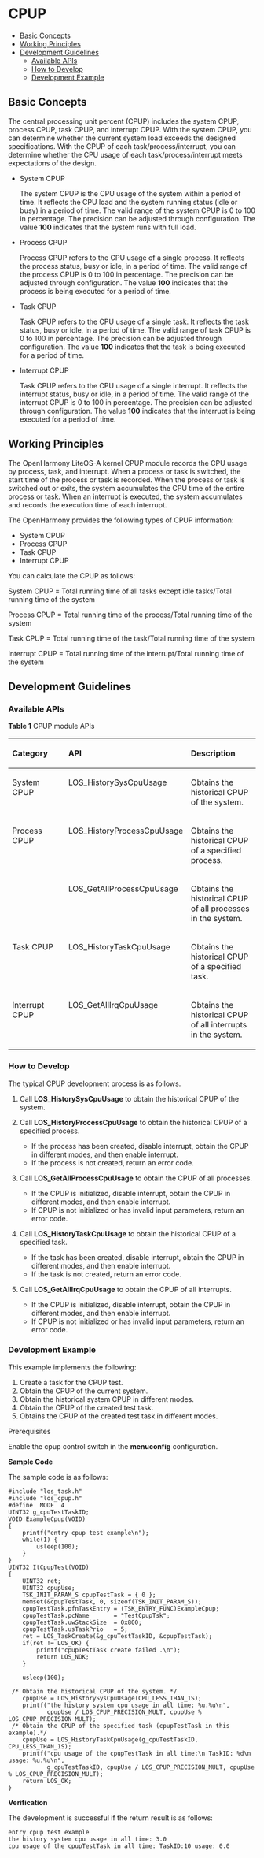 # CPUP<a name="EN-US_TOPIC_0000001123188477"></a>

-   [Basic Concepts](#section17683419227)
-   [Working Principles](#section593718536227)
-   [Development Guidelines](#section11284210152311)
    -   [Available APIs](#section3745151592312)
    -   [How to Develop](#section122901429182316)
    -   [Development Example](#section1765785212310)


## Basic Concepts<a name="section17683419227"></a>

The central processing unit percent \(CPUP\) includes the system CPUP, process CPUP, task CPUP, and interrupt CPUP. With the system CPUP, you can determine whether the current system load exceeds the designed specifications. With the CPUP of each task/process/interrupt, you can determine whether the CPU usage of each task/process/interrupt meets expectations of the design.

-   System CPUP

    The system CPUP is the CPU usage of the system within a period of time. It reflects the CPU load and the system running status \(idle or busy\) in a period of time. The valid range of the system CPUP is 0 to 100 in percentage. The precision can be adjusted through configuration. The value  **100**  indicates that the system runs with full load.

-   Process CPUP

    Process CPUP refers to the CPU usage of a single process. It reflects the process status, busy or idle, in a period of time. The valid range of the process CPUP is 0 to 100 in percentage. The precision can be adjusted through configuration. The value  **100**  indicates that the process is being executed for a period of time.

-   Task CPUP

    Task CPUP refers to the CPU usage of a single task. It reflects the task status, busy or idle, in a period of time. The valid range of task CPUP is 0 to 100 in percentage. The precision can be adjusted through configuration. The value  **100**  indicates that the task is being executed for a period of time.

-   Interrupt CPUP

    Task CPUP refers to the CPU usage of a single interrupt. It reflects the interrupt status, busy or idle, in a period of time. The valid range of the interrupt CPUP is 0 to 100 in percentage. The precision can be adjusted through configuration. The value  **100**  indicates that the interrupt is being executed for a period of time.


## Working Principles<a name="section593718536227"></a>

The OpenHarmony LiteOS-A kernel CPUP module records the CPU usage by process, task, and interrupt. When a process or task is switched, the start time of the process or task is recorded. When the process or task is switched out or exits, the system accumulates the CPU time of the entire process or task. When an interrupt is executed, the system accumulates and records the execution time of each interrupt.

The OpenHarmony provides the following types of CPUP information:

-   System CPUP
-   Process CPUP
-   Task CPUP
-   Interrupt CPUP

You can calculate the CPUP as follows:

System CPUP = Total running time of all tasks except idle tasks/Total running time of the system

Process CPUP = Total running time of the process/Total running time of the system

Task CPUP = Total running time of the task/Total running time of the system

Interrupt CPUP = Total running time of the interrupt/Total running time of the system

## Development Guidelines<a name="section11284210152311"></a>

### Available APIs<a name="section3745151592312"></a>

**Table  1**  CPUP module APIs

<a name="table147491853163018"></a>
<table><thead align="left"><tr id="row10807205323013"><th class="cellrowborder" valign="top" width="28.3971602839716%" id="mcps1.2.4.1.1"><p id="p980714539304"><a name="p980714539304"></a><a name="p980714539304"></a>Category</p>
</th>
<th class="cellrowborder" valign="top" width="36.47635236476353%" id="mcps1.2.4.1.2"><p id="p1780715533305"><a name="p1780715533305"></a><a name="p1780715533305"></a>API</p>
</th>
<th class="cellrowborder" valign="top" width="35.12648735126487%" id="mcps1.2.4.1.3"><p id="p18807185316301"><a name="p18807185316301"></a><a name="p18807185316301"></a>Description</p>
</th>
</tr>
</thead>
<tbody><tr id="row3807145310300"><td class="cellrowborder" valign="top" width="28.3971602839716%" headers="mcps1.2.4.1.1 "><p id="p174011140141013"><a name="p174011140141013"></a><a name="p174011140141013"></a>System CPUP</p>
</td>
<td class="cellrowborder" valign="top" width="36.47635236476353%" headers="mcps1.2.4.1.2 "><p id="p158071153133013"><a name="p158071153133013"></a><a name="p158071153133013"></a>LOS_HistorySysCpuUsage</p>
</td>
<td class="cellrowborder" valign="top" width="35.12648735126487%" headers="mcps1.2.4.1.3 "><p id="p14808115353010"><a name="p14808115353010"></a><a name="p14808115353010"></a>Obtains the historical CPUP of the system.</p>
</td>
</tr>
<tr id="row147461859201016"><td class="cellrowborder" rowspan="2" valign="top" width="28.3971602839716%" headers="mcps1.2.4.1.1 "><p id="p374720596102"><a name="p374720596102"></a><a name="p374720596102"></a>Process CPUP</p>
</td>
<td class="cellrowborder" valign="top" width="36.47635236476353%" headers="mcps1.2.4.1.2 "><p id="p3747859101010"><a name="p3747859101010"></a><a name="p3747859101010"></a>LOS_HistoryProcessCpuUsage</p>
</td>
<td class="cellrowborder" valign="top" width="35.12648735126487%" headers="mcps1.2.4.1.3 "><p id="p1747959131016"><a name="p1747959131016"></a><a name="p1747959131016"></a>Obtains the historical CPUP of a specified process.</p>
</td>
</tr>
<tr id="row2075434812116"><td class="cellrowborder" valign="top" headers="mcps1.2.4.1.1 "><p id="p17541648171114"><a name="p17541648171114"></a><a name="p17541648171114"></a>LOS_GetAllProcessCpuUsage</p>
</td>
<td class="cellrowborder" valign="top" headers="mcps1.2.4.1.2 "><p id="p1575419483116"><a name="p1575419483116"></a><a name="p1575419483116"></a>Obtains the historical CPUP of all processes in the system.</p>
</td>
</tr>
<tr id="row1480855311301"><td class="cellrowborder" valign="top" width="28.3971602839716%" headers="mcps1.2.4.1.1 "><p id="p1618792981018"><a name="p1618792981018"></a><a name="p1618792981018"></a>Task CPUP</p>
</td>
<td class="cellrowborder" valign="top" width="36.47635236476353%" headers="mcps1.2.4.1.2 "><p id="p9808185353016"><a name="p9808185353016"></a><a name="p9808185353016"></a>LOS_HistoryTaskCpuUsage</p>
</td>
<td class="cellrowborder" valign="top" width="35.12648735126487%" headers="mcps1.2.4.1.3 "><p id="p12808653183016"><a name="p12808653183016"></a><a name="p12808653183016"></a>Obtains the historical CPUP of a specified task.</p>
</td>
</tr>
<tr id="row680812535306"><td class="cellrowborder" valign="top" width="28.3971602839716%" headers="mcps1.2.4.1.1 "><p id="p13808125314307"><a name="p13808125314307"></a><a name="p13808125314307"></a>Interrupt CPUP</p>
</td>
<td class="cellrowborder" valign="top" width="36.47635236476353%" headers="mcps1.2.4.1.2 "><p id="p1480835316303"><a name="p1480835316303"></a><a name="p1480835316303"></a>LOS_GetAllIrqCpuUsage</p>
</td>
<td class="cellrowborder" valign="top" width="35.12648735126487%" headers="mcps1.2.4.1.3 "><p id="p33741531163313"><a name="p33741531163313"></a><a name="p33741531163313"></a>Obtains the historical CPUP of all interrupts in the system.</p>
</td>
</tr>
</tbody>
</table>

### How to Develop<a name="section122901429182316"></a>

The typical CPUP development process is as follows.

1.  Call  **LOS\_HistorySysCpuUsage**  to obtain the historical CPUP of the system.
2.  Call  **LOS\_HistoryProcessCpuUsage**  to obtain the historical CPUP of a specified process.
    -   If the process has been created, disable interrupt, obtain the CPUP in different modes, and then enable interrupt.
    -   If the process is not created, return an error code.

3.  Call  **LOS\_GetAllProcessCpuUsage**  to obtain the CPUP of all processes.
    -   If the CPUP is initialized, disable interrupt, obtain the CPUP in different modes, and then enable interrupt.
    -   If CPUP is not initialized or has invalid input parameters, return an error code.

4.  Call  **LOS\_HistoryTaskCpuUsage**  to obtain the historical CPUP of a specified task.
    -   If the task has been created, disable interrupt, obtain the CPUP in different modes, and then enable interrupt.
    -   If the task is not created, return an error code.

5.  Call  **LOS\_GetAllIrqCpuUsage**  to obtain the CPUP of all interrupts.
    -   If the CPUP is initialized, disable interrupt, obtain the CPUP in different modes, and then enable interrupt.
    -   If CPUP is not initialized or has invalid input parameters, return an error code.


### Development Example<a name="section1765785212310"></a>

This example implements the following:

1.  Create a task for the CPUP test.
2.  Obtain the CPUP of the current system.
3.  Obtain the historical system CPUP in different modes.
4.  Obtain the CPUP of the created test task.
5.  Obtains the CPUP of the created test task in different modes.

Prerequisites

Enable the cpup control switch in the  **menuconfig**  configuration.

**Sample Code**

The sample code is as follows:

```
#include "los_task.h"
#include "los_cpup.h" 
#define  MODE  4
UINT32 g_cpuTestTaskID;  
VOID ExampleCpup(VOID) 
{      
    printf("entry cpup test example\n");
    while(1) {
        usleep(100);
    }
}
UINT32 ItCpupTest(VOID) 
{     
    UINT32 ret;
    UINT32 cpupUse;
    TSK_INIT_PARAM_S cpupTestTask = { 0 };
    memset(&cpupTestTask, 0, sizeof(TSK_INIT_PARAM_S));
    cpupTestTask.pfnTaskEntry = (TSK_ENTRY_FUNC)ExampleCpup;
    cpupTestTask.pcName       = "TestCpupTsk"; 
    cpupTestTask.uwStackSize  = 0x800;
    cpupTestTask.usTaskPrio   = 5;
    ret = LOS_TaskCreate(&g_cpuTestTaskID, &cpupTestTask);
    if(ret != LOS_OK) {
        printf("cpupTestTask create failed .\n");
        return LOS_NOK;
    }

    usleep(100);

 /* Obtain the historical CPUP of the system. */
    cpupUse = LOS_HistorySysCpuUsage(CPU_LESS_THAN_1S); 
    printf("the history system cpu usage in all time: %u.%u\n",
           cpupUse / LOS_CPUP_PRECISION_MULT, cpupUse % LOS_CPUP_PRECISION_MULT);
 /* Obtain the CPUP of the specified task (cpupTestTask in this example).*/
    cpupUse = LOS_HistoryTaskCpuUsage(g_cpuTestTaskID, CPU_LESS_THAN_1S);   
    printf("cpu usage of the cpupTestTask in all time:\n TaskID: %d\n usage: %u.%u\n",
           g_cpuTestTaskID, cpupUse / LOS_CPUP_PRECISION_MULT, cpupUse % LOS_CPUP_PRECISION_MULT);   
    return LOS_OK; 
}
```

**Verification**

The development is successful if the return result is as follows:

```
entry cpup test example
the history system cpu usage in all time: 3.0
cpu usage of the cpupTestTask in all time: TaskID:10 usage: 0.0
```

